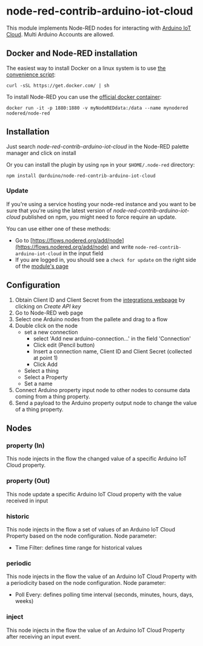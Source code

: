 # node-red-contrib-arduino-iot-cloud

This module implements Node-RED nodes for interacting with [Arduino IoT Cloud](https://create.arduino.cc/iot).
Multi Arduino Accounts are allowed.

## Docker and Node-RED installation

The easiest way to install Docker on a linux system is to use [the convenience script](https://docs.docker.com/engine/install/ubuntu/#install-using-the-convenience-script):

```shell
curl -sSL https://get.docker.com/ | sh
```

To install Node-RED you can use the [official docker container](https://hub.docker.com/r/nodered/node-red):

```shell
docker run -it -p 1880:1880 -v myNodeREDdata:/data --name mynodered nodered/node-red
```

## Installation

Just search _node-red-contrib-arduino-iot-cloud_ in the Node-RED palette manager and click on install

Or you can install the plugin by using `npm` in your `$HOME/.node-red` directory:

`npm install @arduino/node-red-contrib-arduino-iot-cloud`

### Update

If you're using a service hosting your node-red instance and you want to be sure that you're using the latest version of _node-red-contrib-arduino-iot-cloud_ published on npm, you might need to force require an update.

You can use either one of these methods:

- Go to [https://flows.nodered.org/add/node](https://flows.nodered.org/add/node) and write `node-red-contrib-arduino-iot-cloud` in the input field
- If you are logged in, you should see a `check for update` on the right side of the [module's page](https://flows.nodered.org/node/@arduino/node-red-contrib-arduino-iot-cloud)

## Configuration

1. Obtain Client ID and Client Secret from the [integrations webpage](https://create.arduino.cc/iot/integrations) by clicking on _Create API key_
2. Go to Node-RED web page
3. Select one Arduino nodes from the pallete and drag to a flow
4. Double click on the node
   - set a new connection
     - select 'Add new arduino-connection...' in the field 'Connection'
     - Click edit (Pencil button)
     - Insert a connection name, Client ID and Client Secret (collected at point 1)
     - Click Add
   - Select a thing
   - Select a Property
   - Set a name
5. Connect Arduino property input node to other nodes to consume data coming from a thing property.
6. Send a payload to the Arduino property output node to change the value of a thing property.

## Nodes

### property (In)

This node injects in the flow the changed value of a specific Arduino IoT Cloud property.

### property (Out)

This node update a specific Arduino IoT Cloud property with the value received in input

### historic

This node injects in the flow a set of values of an Arduino IoT Cloud Property based on the node configuration.
Node parameter:

- Time Filter: defines time range for historical values

### periodic

This node injects in the flow the value of an Arduino IoT Cloud Property with a periodicity based on the node configuration.
Node parameter:

- Poll Every: defines polling time interval (seconds, minutes, hours, days, weeks)

### inject

This node injects in the flow the value of an Arduino IoT Cloud Property after receiving an input event.
